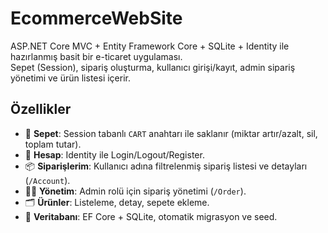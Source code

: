# EcommerceWebSite

ASP.NET Core MVC + Entity Framework Core + SQLite + Identity ile hazırlanmış basit bir e-ticaret uygulaması.  
Sepet (Session), sipariş oluşturma, kullanıcı girişi/kayıt, admin sipariş yönetimi ve ürün listesi içerir.

## Özellikler
- 🛒 **Sepet**: Session tabanlı `CART` anahtarı ile saklanır (miktar artır/azalt, sil, toplam tutar).
- 👤 **Hesap**: Identity ile Login/Logout/Register.
- 📦 **Siparişlerim**: Kullanıcı adına filtrelenmiş sipariş listesi ve detayları (`/Account`).
- 🧑‍💼 **Yönetim**: Admin rolü için sipariş yönetimi (`/Order`).
- 🗂️ **Ürünler**: Listeleme, detay, sepete ekleme.
- 🧱 **Veritabanı**: EF Core + SQLite, otomatik migrasyon ve seed.



